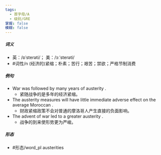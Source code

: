 ```yaml
---
tags:
  - 首字母/A
  - 级别/GRE
掌握: false
模糊: false
---
```

##### 词义
- 英：/ɒˈsterəti/； 美：/ɔːˈsterəti/
- #词性/n  (经济的)紧缩；朴素；苦行；艰苦；禁欲；严格节制消费
##### 例句
- War was followed by many years of austerity .
	- 紧随战争的是多年的经济紧缩。
- The austerity measures will have little immediate adverse effect on the average Moroccan .
	- 财政紧缩政策不会对普通的摩洛哥人产生直接的负面影响。
- The advent of war led to a greater austerity .
	- 战争的到来使形势更为严峻。
##### 形态
- #形态/word_pl austerities
